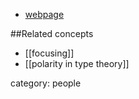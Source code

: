 * [webpage](http://www.xrce.xerox.com/About-XRCE/People/Jean-Marc-Andreoli)

##Related concepts

* [[focusing]]
* [[polarity in type theory]]

category: people